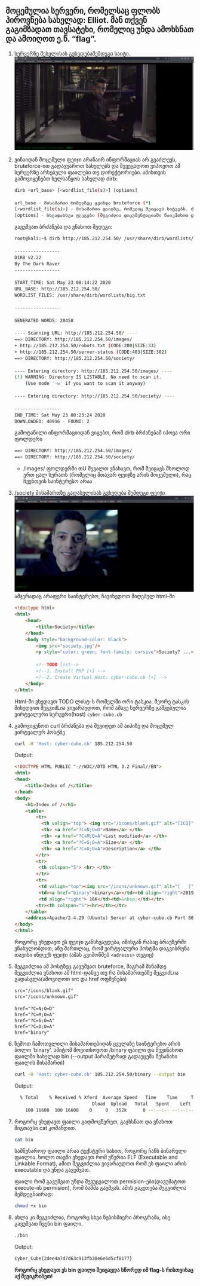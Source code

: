 ## მოცემულია სერვერი, რომელსაც ფლობს პიროვნება სახელად: Elliot. მან თქვენ გაგიმზადათ თავსატეხი, რომელიც უნდა ამოხსნათ და ამოიღოთ ე.წ. “flag”.

1. სერვერზე შესვლისას გვხვდებაშემდეგი საიტი. 
 ![index.php](.images/1-index.php.png)


2. ვინაიდან მოცემული ფეიჯი არანაირ ინფორმაციას არ გვაძლევს, bruteforce-ით გადავუაროთ სახელებს და შევეცადოთ ვიპოვოთ ამ სერვერზე არსებული ფაილები თუ დირექტორიები.
ამისთვის გამოვიყენებთ ხელსაწყოს სახელად dirb:
    ```bash
    dirb <url_base> [<wordlist_file(s)>] [options]

    url_base - მისამართი რომელზეც გვინდა bruteforce (*)
    [<wordlist_file(s)>] - მისამართი ფაილზე, რომელიც შეიცავს სიტვებს. dirb გადაუყვება და ამ სიტყვების გამოყენებით შეეცდება იპოვოს დამალული მისამართი სერვერზე.
    [options] - სხვადასხვა ფლეგები (შეგიძლია დოკუმენტაციაში წაიკIთხოთ დეტალურად)
    ```
    გავუშვათ ბრძანება და ვნახოთ შედეგი:
    ```bash
    root@kali:~$ dirb http://185.212.254.50/ /usr/share/dirb/wordlists/big.txt 

    -----------------
    DIRB v2.22    
    By The Dark Raver
    -----------------

    START_TIME: Sat May 23 08:14:22 2020
    URL_BASE: http://185.212.254.50/
    WORDLIST_FILES: /usr/share/dirb/wordlists/big.txt

    -----------------

    GENERATED WORDS: 20458                                                         

    ---- Scanning URL: http://185.212.254.50/ ----
    ==> DIRECTORY: http://185.212.254.50/images/                                                                         
    + http://185.212.254.50/robots.txt (CODE:200|SIZE:33)                                                                
    + http://185.212.254.50/server-status (CODE:403|SIZE:302)                                                            
    ==> DIRECTORY: http://185.212.254.50/society/                                                                        
                                                                                                                        
    ---- Entering directory: http://185.212.254.50/images/ ----
    (!) WARNING: Directory IS LISTABLE. No need to scan it.                        
        (Use mode '-w' if you want to scan it anyway)
                                                                                                                        
    ---- Entering directory: http://185.212.254.50/society/ ----
                                                                                                                        
    -----------------
    END_TIME: Sat May 23 08:23:24 2020
    DOWNLOADED: 40916 - FOUND: 2

    ```

    გამოტანილი ინფორმაციიდან ვიგებთ, რომ dirb ბრძანებამ იპოვა ორი ფოლდერი
    ```bash
    ==> DIRECTORY: http://185.212.254.50/images/                                
    ==> DIRECTORY: http://185.212.254.50/society/
    ```

    * /images/ ფოლდერში თU შევალთ ვნახავთ, რომ შეიცავს მხოლოდ ერთ ცალ სურათს (რომელიც მთავარ ფეიჯზე არის მოცემული), რაც ჩვენთვის საინტერესო არაა

3. /society მისამართზე გადასვლისას გვხვდება შემდეგი ფეიჯი ![index.php](.images/3.1-society.php.png)
    ამჯერადაც არაფერი საინტერესო, ჩავიხედოთ მიღებულ html-ში
    ```html
    <!doctype html>
    <html>
        <head>
            <title>Society</title>
        </head>
        <body style="background-color: black">
            <img src="society.jpg"/>
            <p style="color: green; font-family: cursive">Society? ...</p>

            <!--TODO list-->
            <!--1. Install PHP [+] -->
            <!--2. Create Virtual Host: cyber-cube.cb [+] -->
        </body>
    </html>
    ```
    Html-ში ვხედავთ TODO ლისტ-ს რომელში ორი ტასკია. მეორე ტასკის მიხედვით შეგვიძLია ვივარაუდოთ, რომ ამავე სერვერზე გაშვებულია ვირტუალური სერვერი(host) `cyber-cube.cb`

4. გამოვიყენოთ curl ბრძანება და შევიდეთ ამ აიპიზე და მოცემულ ვირტუალურ ჰოსტზე
    ```bash
    curl -H 'Host: cyber-cube.cb' 185.212.254.50 
    ```
    Output: 
    ```html
    <!DOCTYPE HTML PUBLIC "-//W3C//DTD HTML 3.2 Final//EN">
    <html>
    <head>
        <title>Index of /</title>
    </head>
    <body>
        <h1>Index of /</h1>
        <table>
            <tr>
              <th valign="top"> <img src="/icons/blank.gif" alt="[ICO]"> </th>
              <th> <a href="?C=N;O=D">Name</a> </th>
              <th> <a href="?C=M;O=A">Last modified</a> </th>
              <th> <a href="?C=S;O=A">Size</a> </th>
              <th> <a href="?C=D;O=A">Description</a> </th>
            </tr>
            <tr>
             <th colspan="5"> <hr> </th>
            </tr>
            <tr>
             <td valign="top"><img src="/icons/unknown.gif" alt="[   ]"></td>
             <td><a href="binary">binary</a></td><td align="right">2019-07-02 13:40  </td>
             <td align="right"> 16K</td><td>&nbsp;</td></tr>
            <tr><th colspan="5"><hr></th></tr>
        </table>
        <address>Apache/2.4.29 (Ubuntu) Server at cyber-cube.cb Port 80</address>
    </body>
    </html>

    ```

    როგორც ვხედავთ ეს ფეიჯი განსხვავდება, იმისგან რასაც ბრაუზერში ვნახულობდით, ანუ მართლაც, რომ ვირტუალური ჰოსტმა დაგვიბრუნა თავისი ინდექს ფეიჯი (ამას გვიმოწმებ `<adresss>` თეგიც) 

5. შეგვიძლია ამ ჰოსტზეც გავუშვათ bruteforce, მაგრამ მანამდე შეგვიძლია ვნახოთ ამ html-დანვე თუ რა მისამართებზე შეგვიძLია გადასვლა(ამოვიღოთ src და href ოფშენები)
    ```
    src="/icons/blank.gif"
    src="/icons/unknown.gif"

    href="?C=N;O=D"
    href="?C=M;O=A"
    href="?C=S;O=A"
    href="?C=D;O=A"
    href="binary"
    ```

6. ზემოთ ჩამოთვლილი მისამართებიდან ყველაზე საინტერესო არის ბოლო 'binary'. ამიტომ მოვითხოვოთ /binary ფაილი და შევინახოთ ფაილში სახელად bin (--output პარამეტრად გადაეცემა შესანახი ფაილის მისამართI)
    ```bash
    curl -H 'Host: cyber-cube.cb' 185.212.254.50/binary --output bin
    ```
    Output:
    ```bash
      % Total    % Received % Xferd  Average Speed   Time    Time     Time  Current
                                 Dload  Upload   Total   Spent    Left  Speed
        100 16608  100 16608    0     0   352k      0 --:--:-- --:--:-- --:--:--  352k
    ````

7. როგორც ვხედავთ ფაილი გადმოვწერეთ, გავხსნათ და ვნახოთ შიგთავსი cat კომანდით.
    ```bash
    cat bin
    ```
    სამწუხაროდ ფაილი არაა ტექსტური სახით, როგორც ჩანს ბინარული ფაილია. ხოლო თავში ვხედავთ რომ უწერია ELF (Executable and Linkable Format), ამით შეგვიძლია ვივარაუდოთ რომ ეს ფაილი არის executable და უნდა გავუშვათ.

    ფაილი რომ გავუშვათ უნდა შევუცვალოთ permision-ები(დავუმატოთ execute-ის permision), რომ ბაშმა გაუშვას. ამის გაკეთება შეგვიძლია შემდეგნაირად:
    ```bash
    chmod +x bin
    ```

8. ახლა კი შეგვიძლია, როგორც სხვა ნებისმიერი პროგრამა, ისე გავუშვათ ჩვენი bin ფაილი.
    ```bash
    ./bin
    ```
    Output:
    ```bash
    Cyber_Cube{2dee4a7d7d63c913fb38e6e6d5cf8177}
    ```

    **როგორც ვხედავთ ეს bin ფაილი შეიცავდა სწორედ იმ flag-ს რისთვისაც აქ შევიკრიბეთ!**
